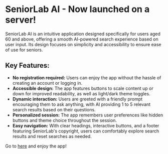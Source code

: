 # SeniorLab AI - Now launched on a server!

SeniorLab AI is an intuitive application designed specifically for users aged 60 and above, offering a smooth AI-powered search experience based on user input. Its design focuses on simplicity and accessibility to ensure ease of use for seniors.

## Key Features:
- **No registration required:** Users can enjoy the app without the hassle of creating an account or logging in.
- **Accessible design:** The app features buttons to scale content up or down for improved readability, as well as light/dark theme toggles.
- **Dynamic interaction:** Users are greeted with a friendly prompt encouraging them to ask anything, with AI providing 1 to 5 relevant search results based on their questions.
- **Personalized session:** The app remembers user preferences like hidden buttons and theme choice throughout the session.
- **Easy navigation:** With clear headings, interactive buttons, and a footer featuring SeniorLab's copyright, users can comfortably explore search results and reset searches as needed.

Go to [here](http://132.226.195.28:9911/) and enjoy the app!
